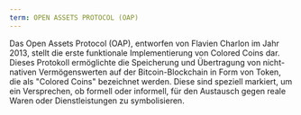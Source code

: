 ```yaml
---
term: OPEN ASSETS PROTOCOL (OAP)
---
```


Das Open Assets Protocol (OAP), entworfen von Flavien Charlon im Jahr 2013, stellt die erste funktionale Implementierung von Colored Coins dar. Dieses Protokoll ermöglichte die Speicherung und Übertragung von nicht-nativen Vermögenswerten auf der Bitcoin-Blockchain in Form von Token, die als "Colored Coins" bezeichnet werden. Diese sind speziell markiert, um ein Versprechen, ob formell oder informell, für den Austausch gegen reale Waren oder Dienstleistungen zu symbolisieren.